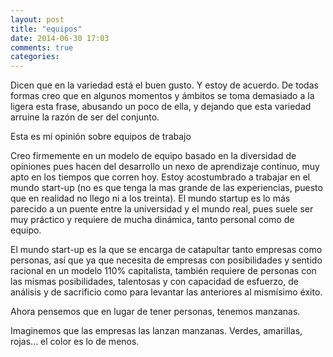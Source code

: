```yaml
---
layout: post
title: "equipos"
date: 2014-06-30 17:03
comments: true
categories: 
---
```

Dicen que en la variedad está el buen gusto. Y estoy de acuerdo. De todas formas
creo que en algunos momentos y ámbitos se toma demasiado a la ligera esta frase, abusando
un poco de ella, y dejando que esta variedad arruine la razón de ser del conjunto.

Esta es mi opinión sobre equipos de trabajo

Creo firmemente en un modelo de equipo basado en la diversidad de opiniones pues
hacen del desarrollo un nexo de aprendizaje continuo, muy apto en los tiempos
que corren hoy. Estoy acostumbrado a trabajar en el mundo start-up (no es que
tenga la mas grande de las experiencias, puesto que en realidad no llego ni a
los treinta). El mundo startup es lo más parecido a un puente entre la
universidad y el mundo real, pues suele ser muy práctico y requiere de mucha
dinámica, tanto personal como de equipo.

El mundo start-up es la que se encarga de catapultar tanto empresas como
personas, así que ya que necesita de empresas con posibilidades y sentido
racional en un modelo 110% capitalista, también requiere de personas con las
mismas posibilidades, talentosas y con capacidad de esfuerzo, de análisis y de
sacrificio como para levantar las anteriores al mismísimo éxito.

Ahora pensemos que en lugar de tener personas, tenemos manzanas.

Imaginemos que las empresas las lanzan manzanas. Verdes, amarillas, rojas... el color es lo de menos.

